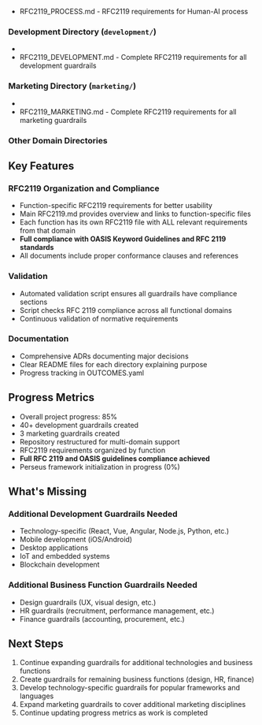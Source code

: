 - RFC2119_PROCESS.md - RFC2119 requirements for Human-AI process

### Development Directory (`development/`)
-
- RFC2119_DEVELOPMENT.md - Complete RFC2119 requirements for all development guardrails

### Marketing Directory (`marketing/`)
-
- RFC2119_MARKETING.md - Complete RFC2119 requirements for all marketing guardrails

### Other Domain Directories

## Key Features

### RFC2119 Organization and Compliance
- Function-specific RFC2119 requirements for better usability
- Main RFC2119.md provides overview and links to function-specific files
- Each function has its own RFC2119 file with ALL relevant requirements from that domain
- **Full compliance with OASIS Keyword Guidelines and RFC 2119 standards**
- All documents include proper conformance clauses and references

### Validation
- Automated validation script ensures all guardrails have compliance sections
- Script checks RFC 2119 compliance across all functional domains
- Continuous validation of normative requirements

### Documentation
- Comprehensive ADRs documenting major decisions
- Clear README files for each directory explaining purpose
- Progress tracking in OUTCOMES.yaml

## Progress Metrics
- Overall project progress: 85%
- 40+ development guardrails created
- 3 marketing guardrails created
- Repository restructured for multi-domain support
- RFC2119 requirements organized by function
- **Full RFC 2119 and OASIS guidelines compliance achieved**
- Perseus framework initialization in progress (0%)

## What's Missing

### Additional Development Guardrails Needed
- Technology-specific (React, Vue, Angular, Node.js, Python, etc.)
- Mobile development (iOS/Android)
- Desktop applications
- IoT and embedded systems
- Blockchain development

### Additional Business Function Guardrails Needed
- Design guardrails (UX, visual design, etc.)
- HR guardrails (recruitment, performance management, etc.)
- Finance guardrails (accounting, procurement, etc.)

## Next Steps

1. Continue expanding guardrails for additional technologies and business functions
2. Create guardrails for remaining business functions (design, HR, finance)
3. Develop technology-specific guardrails for popular frameworks and languages
4. Expand marketing guardrails to cover additional marketing disciplines
5. Continue updating progress metrics as work is completed
